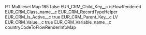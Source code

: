 <?xml version="1.0" encoding="UTF-8"?>
<CustomMetadata xmlns="http://soap.sforce.com/2006/04/metadata" xmlns:xsi="http://www.w3.org/2001/XMLSchema-instance" xmlns:xsd="http://www.w3.org/2001/XMLSchema">
    <label>RT Multilevel Map 185</label>
    <protected>false</protected>
    <values>
        <field>EUR_CRM_Child_Key__c</field>
        <value xsi:type="xsd:string">isFlowRendered</value>
    </values>
    <values>
        <field>EUR_CRM_Class_name__c</field>
        <value xsi:type="xsd:string">EUR_CRM_RecordTypeHelper</value>
    </values>
    <values>
        <field>EUR_CRM_Is_Active__c</field>
        <value xsi:type="xsd:boolean">true</value>
    </values>
    <values>
        <field>EUR_CRM_Parent_Key__c</field>
        <value xsi:type="xsd:string">LV</value>
    </values>
    <values>
        <field>EUR_CRM_Value__c</field>
        <value xsi:type="xsd:string">true</value>
    </values>
    <values>
        <field>EUR_CRM_Variable_name__c</field>
        <value xsi:type="xsd:string">countryCodeToFlowRenderInfoMap</value>
    </values>
</CustomMetadata>

